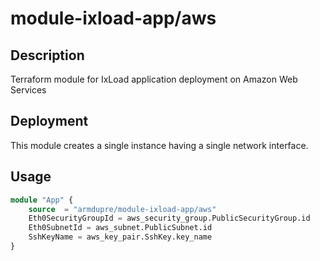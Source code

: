 # module-ixload-app/aws

## Description
Terraform module for IxLoad application deployment on Amazon Web Services

## Deployment
This module creates a single instance having a single network interface.

## Usage
```tf
module "App" {
	source  = "armdupre/module-ixload-app/aws"
	Eth0SecurityGroupId = aws_security_group.PublicSecurityGroup.id
	Eth0SubnetId = aws_subnet.PublicSubnet.id
	SshKeyName = aws_key_pair.SshKey.key_name
}
```
